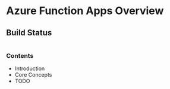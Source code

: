 # Azure Function Apps Overview

## Build Status
<p align="left">
   <a href=""><img alt="" src="https://img.shields.io/azure-devops/build/klassanov/11b36bf9-e73b-4694-9b17-ae755482f017/24?logo=azurefunctions&label=FunctionApp.HTTP Build" /></a>
   <br />
   <a href=""><img alt="" src="https://img.shields.io/azure-devops/build/klassanov/11b36bf9-e73b-4694-9b17-ae755482f017/24?logo=azurefunctions&label=FunctionApp.HTTP Docker Build" /></a>
   <br/ >
   <a href=""><img alt="" src="https://img.shields.io/badge/I like-blue badges-blue" /></a>
</p>


### Contents
- Introduction
- Core Concepts
- TODO


